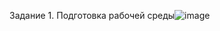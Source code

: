 Задание 1. 
Подготовка рабочей среды![image](https://user-images.githubusercontent.com/126553776/221792406-b9f9d784-1c7e-4565-92b7-9c35f460bbe7.png)
